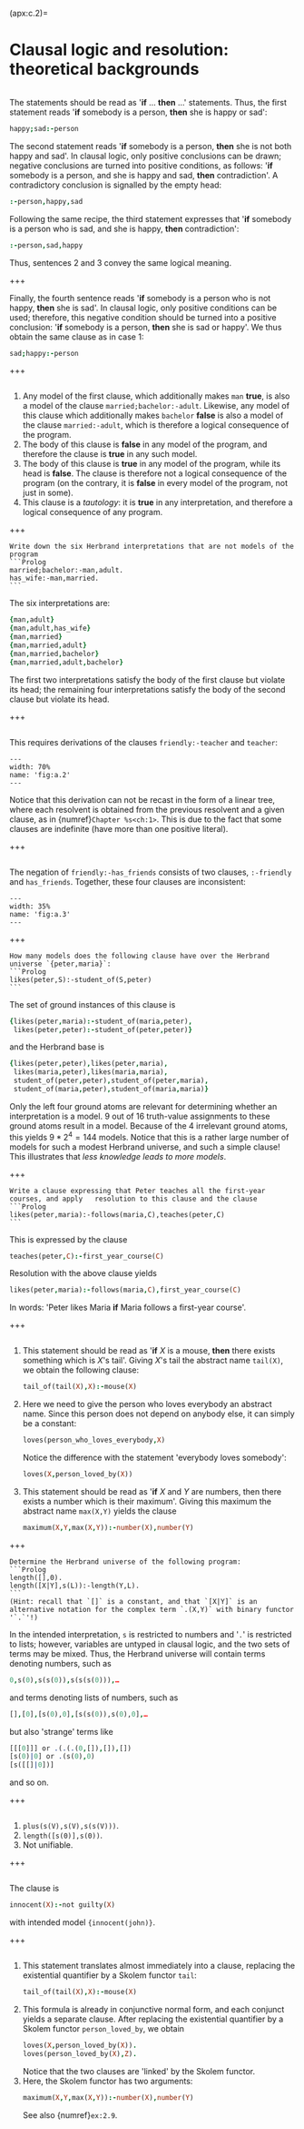 <!--H3: Section C.2-->
(apx:c.2)=
# Clausal logic and resolution: theoretical backgrounds #

```{solution} ex:2.1
```

The statements should be read as '**if** &hellip; **then** &hellip;' statements. Thus, the first statement reads '**if** somebody is a person, **then** she is happy or sad':
```Prolog
happy;sad:-person
```
The second statement reads '**if** somebody is a person, **then** she is not both happy and sad'. In clausal logic, only positive conclusions can be drawn; negative conclusions are turned into positive conditions, as follows: '**if** somebody is a person, and she is happy and sad, **then** contradiction'. A contradictory conclusion is signalled by the empty head:
```Prolog
:-person,happy,sad
```
Following the same recipe, the third statement expresses that '**if** somebody is a person who is sad, and she is happy, **then** contradiction':
```Prolog
:-person,sad,happy
```
Thus, sentences 2 and 3 convey the same logical meaning.

+++

Finally, the fourth sentence reads '**if** somebody is a person who is not happy, **then** she is sad'. In clausal logic, only positive conditions can be used; therefore, this negative condition should be turned into a positive conclusion: '**if** somebody is a person, **then** she is sad or happy'. We thus obtain the same clause as in case 1:
```Prolog
sad;happy:-person
```

+++

```{solution} ex:2.2
```

<!--roman list-->
1. Any model of the first clause, which additionally makes `man` **true**, is also a model of the clause `married;bachelor:-adult`. Likewise, any model of this clause which additionally makes `bachelor` **false** is also a model of the clause `married:-adult`, which is therefore a logical consequence of the program.
1. The body of this clause is **false** in any model of the program, and therefore the clause is **true** in any such model.
1. The body of this clause is **true** in any model of the program, while its head is **false**. The clause is therefore not a logical consequence of the program (on the contrary, it is **false** in every model of the program, not just in some).
1. This clause is a *tautology*: it is **true** in any interpretation, and therefore a logical consequence of any program.

+++

````{solution} ex:2.3
Write down the six Herbrand interpretations that are not models of the program
```Prolog
married;bachelor:-man,adult.
has_wife:-man,married.
```
````

The six interpretations are:
```Prolog
{man,adult}
{man,adult,has_wife}
{man,married}
{man,married,adult}
{man,married,bachelor}
{man,married,adult,bachelor}
```
The first two interpretations satisfy the body of the first clause but violate its head; the remaining four interpretations satisfy the body of the second clause but violate its head.

+++

```{solution} ex:2.4
```

This requires derivations of the clauses `friendly:-teacher` and `teacher`:
```{figure} /src/fig/appendices/image004.svg
---
width: 70%
name: 'fig:a.2'
---
```
Notice that this derivation can not be recast in the form of a linear tree, where each resolvent is obtained from the previous resolvent and a given clause, as in {numref}`Chapter %s<ch:1>`. This is due to the fact that some clauses are indefinite (have more than one positive literal).
<!--Chapter 1-->

+++

```{solution} ex:2.5
```

The negation of `friendly:-has_friends` consists of two clauses, `:-friendly` and `has_friends`. Together, these four clauses are inconsistent:
```{figure} /src/fig/appendices/image006.svg
---
width: 35%
name: 'fig:a.3'
---
```

+++

````{solution} ex:2.6
How many models does the following clause have over the Herbrand universe `{peter,maria}`:
```Prolog
likes(peter,S):-student_of(S,peter)
```
````

The set of ground instances of this clause is
```Prolog
{likes(peter,maria):-student_of(maria,peter),
 likes(peter,peter):-student_of(peter,peter)}
```
and the Herbrand base is
```Prolog
{likes(peter,peter),likes(peter,maria),
 likes(maria,peter),likes(maria,maria),
 student_of(peter,peter),student_of(peter,maria),
 student_of(maria,peter),student_of(maria,maria)}
```
Only the left four ground atoms are relevant for determining whether an interpretation is a model. 9 out of 16 truth-value assignments to these ground atoms result in a model. Because of the 4 irrelevant ground atoms, this yields $9*2^4=144$ models. Notice that this is a rather large number of models for such a modest Herbrand universe, and such a simple clause! This illustrates that *less knowledge leads to more models*.

+++

````{solution} ex:2.7
Write a clause expressing that Peter teaches all the first-year courses, and apply   resolution to this clause and the clause
```Prolog
likes(peter,maria):-follows(maria,C),teaches(peter,C)
```
````

This is expressed by the clause
```Prolog
teaches(peter,C):-first_year_course(C)
```
Resolution with the above clause yields
```Prolog
likes(peter,maria):-follows(maria,C),first_year_course(C)
```
In words: 'Peter likes Maria **if** Maria follows a first-year course'.

+++

```{solution} ex:2.9
```

<!--roman list-->
1. This statement should be read as '**if** *X* is a mouse, **then** there exists something which is *X*'s tail'. Giving *X*'s tail the abstract name `tail(X)`, we obtain the following clause:
   ```Prolog
   tail_of(tail(X),X):-mouse(X)
   ```
1. Here we need to give the person who loves everybody an abstract name. Since this person does not depend on anybody else, it can simply be a constant:
   ```Prolog
   loves(person_who_loves_everybody,X)
   ```
   Notice the difference with the statement 'everybody loves somebody':
   ```Prolog
   loves(X,person_loved_by(X))
   ```
1. This statement should be read as '**if** *X* and *Y* are numbers, then there exists a number which is their maximum'. Giving this maximum the abstract name `max(X,Y)` yields the clause
   ```Prolog
   maximum(X,Y,max(X,Y)):-number(X),number(Y)
   ```

+++

````{solution} ex:2.10
Determine the Herbrand universe of the following program:
```Prolog
length([],0).
length([X|Y],s(L)):-length(Y,L).
```
(Hint: recall that `[]` is a constant, and that `[X|Y]` is an alternative notation for the complex term `.(X,Y)` with binary functor '`.`'!)
````

In the intended interpretation, `s` is restricted to numbers and '`.`' is restricted to lists; however, variables are untyped in clausal logic, and the two sets of terms may be mixed. Thus, the Herbrand universe will contain terms denoting numbers, such as
```Prolog
0,s(0),s(s(0)),s(s(s(0))),…
```
and terms denoting lists of numbers, such as
```Prolog
[],[0],[s(0),0],[s(s(0)),s(0),0],…
```
but also 'strange' terms like
```Prolog
[[[0]]] or .(.(.(0,[]),[]),[])
[s(0)|0] or .(s(0),0)
[s([[]|0])]
```
and so on.

+++

```{solution} ex:2.11
```

<!--roman list-->
1. `plus(s(V),s(V),s(s(V)))`.
1. `length([s(0)],s(0))`.
1. Not unifiable.

+++

```{solution} ex:2.13
```

The clause is
```Prolog
innocent(X):-not guilty(X)
```
with intended model `{innocent(john)}`.

+++

```{solution} ex:2.14
```

<!--Exercise 2.9-->
<!--roman list-->
1. This statement translates almost immediately into a clause, replacing the existential quantifier by a Skolem functor `tail`:
   ```Prolog
   tail_of(tail(X),X):-mouse(X)
   ```
1. This formula is already in conjunctive normal form, and each conjunct yields a separate clause. After replacing the existential quantifier by a Skolem functor `person_loved_by`, we obtain
   ```Prolog
   loves(X,person_loved_by(X)).
   loves(person_loved_by(X),Z).
   ```
   Notice that the two clauses are 'linked' by the Skolem functor.
1. Here, the Skolem functor has two arguments:
   ```Prolog
   maximum(X,Y,max(X,Y)):-number(X),number(Y)
   ```
   See also {numref}`ex:2.9`.
